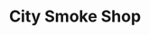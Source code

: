 ---
title: "City Smoke Shop"
url: /boston/city-smoke-shop-commonwealth-avenue/
shop: e-cigarette
---